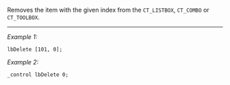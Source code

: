 Removes the item with the given index from the `CT_LISTBOX`, `CT_COMBO` or `CT_TOOLBOX`.


---
*Example 1:*
```sqf
lbDelete [101, 0];
```

*Example 2:*
```sqf
_control lbDelete 0;
```